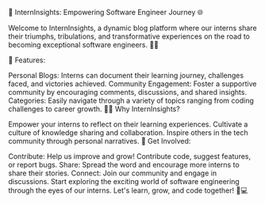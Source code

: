🚀 InternInsights: Empowering Software Engineer Journey 🌐

Welcome to InternInsights, a dynamic blog platform where our interns share their triumphs, tribulations, and transformative experiences on the road to becoming exceptional software engineers. 🚀✨

📝 Features:

Personal Blogs: Interns can document their learning journey, challenges faced, and victories achieved.
Community Engagement: Foster a supportive community by encouraging comments, discussions, and shared insights.
Categories: Easily navigate through a variety of topics ranging from coding challenges to career growth.
👩‍💻 Why InternInsights?

Empower your interns to reflect on their learning experiences.
Cultivate a culture of knowledge sharing and collaboration.
Inspire others in the tech community through personal narratives.
🌈 Get Involved:

Contribute: Help us improve and grow! Contribute code, suggest features, or report bugs.
Share: Spread the word and encourage more interns to share their stories.
Connect: Join our community and engage in discussions.
Start exploring the exciting world of software engineering through the eyes of our interns. Let's learn, grow, and code together! 🚀💻
